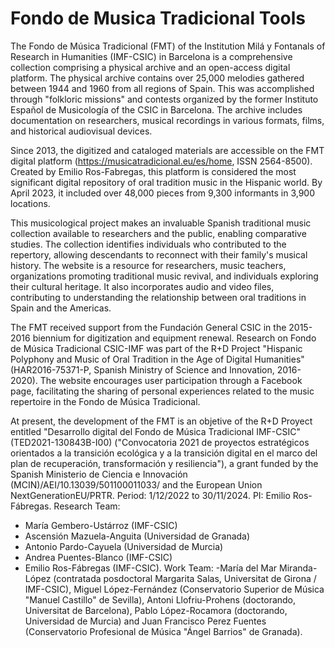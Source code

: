 # Fondo de Musica Tradicional Tools
The Fondo de Música Tradicional (FMT) of the Institution Milá y Fontanals of Research in Humanities (IMF-CSIC) in Barcelona is a comprehensive collection comprising a physical archive and an open-access digital platform. The physical archive contains over 25,000 melodies gathered between 1944 and 1960 from all regions of Spain. This was accomplished through "folkloric missions" and contests organized by the former Instituto Español de Musicología of the CSIC in Barcelona. The archive includes documentation on researchers, musical recordings in various formats, films, and historical audiovisual devices.

Since 2013, the digitized and cataloged materials are accessible on the FMT digital platform (https://musicatradicional.eu/es/home, ISSN 2564-8500). Created by Emilio Ros-Fabregas, this platform is considered the most significant digital repository of oral tradition music in the Hispanic world. By April 2023, it included over 48,000 pieces from 9,300 informants in 3,900 locations.

This musicological project makes an invaluable Spanish traditional music collection available to researchers and the public, enabling comparative studies. The collection identifies individuals who contributed to the repertory, allowing descendants to reconnect with their family's musical history. The website is a resource for researchers, music teachers, organizations promoting traditional music revival, and individuals exploring their cultural heritage. It also incorporates audio and video files, contributing to understanding the relationship between oral traditions in Spain and the Americas.

The FMT received support from the Fundación General CSIC in the 2015-2016 biennium for digitization and equipment renewal. Research on Fondo de Música Tradicional CSIC-IMF was part of the R+D Project "Hispanic Polyphony and Music of Oral Tradition in the Age of Digital Humanities" (HAR2016-75371-P, Spanish Ministry of Science and Innovation, 2016-2020). The website encourages user participation through a Facebook page, facilitating the sharing of personal experiences related to the music repertoire in the Fondo de Música Tradicional.

At present, the development of the FMT is an objetive of the R+D Proyect entitled "Desarrollo digital del Fondo de Música Tradicional IMF-CSIC" (TED2021-130843B-I00)  ("Convocatoria 2021 de proyectos estratégicos orientados a la transición ecológica y a la transición digital en el marco del plan de recuperación, transformación y resiliencia"), a grant funded by the Spanish Ministerio de Ciencia e Innovación (MCIN)/AEI/10.13039/501100011033/ and the European Union NextGenerationEU/PRTR. Period: 1/12/2022 to 30/11/2024. PI: Emilio Ros-Fábregas.
Research Team: 
- María Gembero-Ustárroz (IMF-CSIC)
- Ascensión Mazuela-Anguita (Universidad de Granada)
- Antonio Pardo-Cayuela (Universidad de Murcia)
- Andrea Puentes-Blanco (IMF-CSIC) 
- Emilio Ros-Fábregas (IMF-CSIC). 
Work Team: 
-María del Mar Miranda-López (contratada posdoctoral Margarita Salas, Universitat de Girona / IMF-CSIC), Miguel López-Fernández (Conservatorio Superior de Música "Manuel Castillo" de Sevilla), Antoni Llofriu-Prohens (doctorando, Universitat de Barcelona), Pablo López-Rocamora (doctorando, Universidad de Murcia) and Juan Francisco Perez Fuentes (Conservatorio Profesional de Música "Ángel Barrios" de Granada). 


